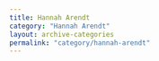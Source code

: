 ```yaml
---
title: Hannah Arendt
category: "Hannah Arendt"
layout: archive-categories
permalink: "category/hannah-arendt"
---
```

